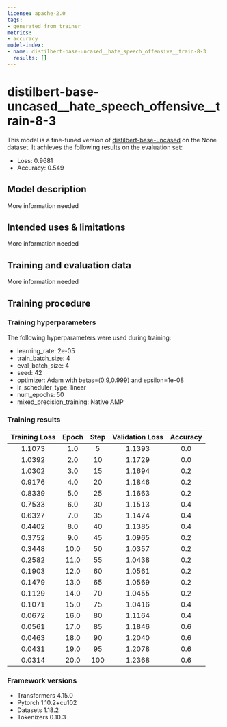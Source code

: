```yaml
---
license: apache-2.0
tags:
- generated_from_trainer
metrics:
- accuracy
model-index:
- name: distilbert-base-uncased__hate_speech_offensive__train-8-3
  results: []
---
```


<!-- This model card has been generated automatically according to the information the Trainer had access to. You
should probably proofread and complete it, then remove this comment. -->

# distilbert-base-uncased__hate_speech_offensive__train-8-3

This model is a fine-tuned version of [distilbert-base-uncased](https://huggingface.co/distilbert-base-uncased) on the None dataset.
It achieves the following results on the evaluation set:
- Loss: 0.9681
- Accuracy: 0.549

## Model description

More information needed

## Intended uses & limitations

More information needed

## Training and evaluation data

More information needed

## Training procedure

### Training hyperparameters

The following hyperparameters were used during training:
- learning_rate: 2e-05
- train_batch_size: 4
- eval_batch_size: 4
- seed: 42
- optimizer: Adam with betas=(0.9,0.999) and epsilon=1e-08
- lr_scheduler_type: linear
- num_epochs: 50
- mixed_precision_training: Native AMP

### Training results

| Training Loss | Epoch | Step | Validation Loss | Accuracy |
|:-------------:|:-----:|:----:|:---------------:|:--------:|
| 1.1073        | 1.0   | 5    | 1.1393          | 0.0      |
| 1.0392        | 2.0   | 10   | 1.1729          | 0.0      |
| 1.0302        | 3.0   | 15   | 1.1694          | 0.2      |
| 0.9176        | 4.0   | 20   | 1.1846          | 0.2      |
| 0.8339        | 5.0   | 25   | 1.1663          | 0.2      |
| 0.7533        | 6.0   | 30   | 1.1513          | 0.4      |
| 0.6327        | 7.0   | 35   | 1.1474          | 0.4      |
| 0.4402        | 8.0   | 40   | 1.1385          | 0.4      |
| 0.3752        | 9.0   | 45   | 1.0965          | 0.2      |
| 0.3448        | 10.0  | 50   | 1.0357          | 0.2      |
| 0.2582        | 11.0  | 55   | 1.0438          | 0.2      |
| 0.1903        | 12.0  | 60   | 1.0561          | 0.2      |
| 0.1479        | 13.0  | 65   | 1.0569          | 0.2      |
| 0.1129        | 14.0  | 70   | 1.0455          | 0.2      |
| 0.1071        | 15.0  | 75   | 1.0416          | 0.4      |
| 0.0672        | 16.0  | 80   | 1.1164          | 0.4      |
| 0.0561        | 17.0  | 85   | 1.1846          | 0.6      |
| 0.0463        | 18.0  | 90   | 1.2040          | 0.6      |
| 0.0431        | 19.0  | 95   | 1.2078          | 0.6      |
| 0.0314        | 20.0  | 100  | 1.2368          | 0.6      |


### Framework versions

- Transformers 4.15.0
- Pytorch 1.10.2+cu102
- Datasets 1.18.2
- Tokenizers 0.10.3
